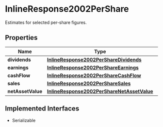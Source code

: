 

# InlineResponse2002PerShare

Estimates for selected per-share figures.

## Properties

Name | Type | Description | Notes
------------ | ------------- | ------------- | -------------
**dividends** | [**InlineResponse2002PerShareDividends**](InlineResponse2002PerShareDividends.md) |  |  [optional]
**earnings** | [**InlineResponse2002PerShareEarnings**](InlineResponse2002PerShareEarnings.md) |  |  [optional]
**cashFlow** | [**InlineResponse2002PerShareCashFlow**](InlineResponse2002PerShareCashFlow.md) |  |  [optional]
**sales** | [**InlineResponse2002PerShareSales**](InlineResponse2002PerShareSales.md) |  |  [optional]
**netAssetValue** | [**InlineResponse2002PerShareNetAssetValue**](InlineResponse2002PerShareNetAssetValue.md) |  |  [optional]


## Implemented Interfaces

* Serializable


